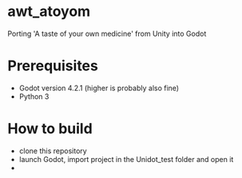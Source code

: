 # awt_atoyom
Porting 'A taste of your own medicine' from Unity into Godot 

# Prerequisites

- Godot version 4.2.1 (higher is probably also fine)
- Python 3

# How to build

- clone this repository
- launch Godot, import project in the Unidot_test folder and open it
- 